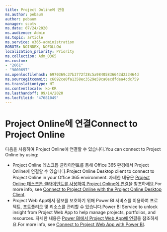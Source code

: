 ```yaml
---
title: Project Online에 연결
ms.author: pebaum
author: pebaum
manager: scotv
ms.date: 07/24/2020
ms.audience: Admin
ms.topic: article
ms.service: o365-administration
ROBOTS: NOINDEX, NOFOLLOW
localization_priority: Priority
ms.collection: Adm_O365
ms.custom:
- "2661"
- "9000697"
ms.openlocfilehash: 6970369c37b3772f28c5a98405836643d233464d
ms.sourcegitcommit: c6692ce0fa1358ec3529e59ca0ecdfdea4cdc759
ms.translationtype: HT
ms.contentlocale: ko-KR
ms.lasthandoff: 09/14/2020
ms.locfileid: "47681049"
---
```

# <a name="connect-to-project-online"></a><span data-ttu-id="3a393-102">Project Online에 연결</span><span class="sxs-lookup"><span data-stu-id="3a393-102">Connect to Project Online</span></span>

<span data-ttu-id="3a393-103">다음을 사용하여 Project Online에 연결할 수 있습니다.</span><span class="sxs-lookup"><span data-stu-id="3a393-103">You can connect to Project Online by using:</span></span>

- <span data-ttu-id="3a393-104">Project Online 데스크톱 클라이언트를 통해 Office 365 환경에서 Project Online에 연결할 수 있습니다.</span><span class="sxs-lookup"><span data-stu-id="3a393-104">Project Online Desktop client to connect to Project Online in your Office 365 environment.</span></span> <span data-ttu-id="3a393-105">자세한 내용은 [Project Online 데스크톱 클라이언트를 사용하여 Project Online에 연결](https://docs.microsoft.com/projectonline/connect-to-project-online-with-the-project-online-desktop-client)을 참조하세요.</span><span class="sxs-lookup"><span data-stu-id="3a393-105">For more info, see [Connect to Project Online with the Project Online Desktop Client](https://docs.microsoft.com/projectonline/connect-to-project-online-with-the-project-online-desktop-client).</span></span>  
- <span data-ttu-id="3a393-106">Project Web App에서 정보를 보호하기 위해 Power BI 서비스를 이용하여 프로젝트, 포트폴리오 및 리소스를 관리할 수 있습니다.</span><span class="sxs-lookup"><span data-stu-id="3a393-106">Power BI Service to unlock insight from Project Web App to help manage projects, portfolios, and resources.</span></span> <span data-ttu-id="3a393-107">자세한 내용은 [Power BI에서 Project Web App에 연결](https://docs.microsoft.com/power-bi/service-connect-to-project-online)을 참조하세요.</span><span class="sxs-lookup"><span data-stu-id="3a393-107">For more info, see [Connect to Project Web App with Power BI](https://docs.microsoft.com/power-bi/service-connect-to-project-online).</span></span>  